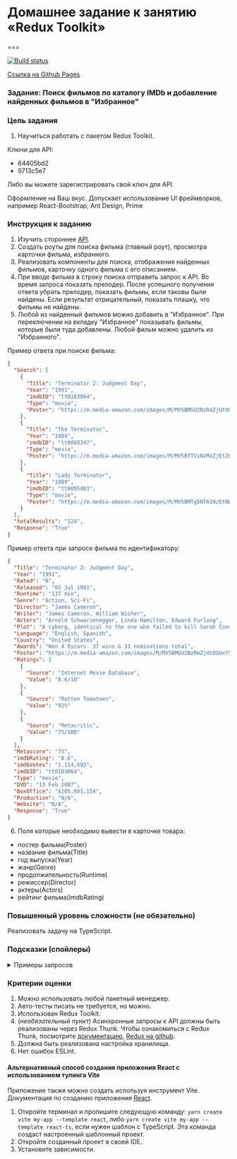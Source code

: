 # Домашнее задание к занятию «Redux Toolkit»
===

[![Build status](https://ci.appveyor.com/api/projects/status/5s3gdrt4iu55u7m6?svg=true)](https://ci.appveyor.com/project/Oulegich/ra16-homeworks-toolkit)

[Ссылка на Github Pages](https://oulegich.github.io/ra16-homeworks-toolkit/)

### Задание: Поиск фильмов по каталогу IMDb и добавление найденных фильмов в "Избранное"

### Цель задания

1. Научиться работать с пакетом Redux Toolkit.

Ключи для API:

- 64405bd2
- 9713c5e7

Либо вы можете зарегистрировать свой ключ для API.

Оформление на Ваш вкус. Допускает использование UI фреймворков, например React-Bootstrap, Ant Design, Prime

### Инструкция к заданию

1. Изучить стороннее [API](https://www.omdbapi.com/).
2. Создать роуты для поиска фильма (главный роут), просмотра карточки фильма, избранного.
3. Реализовать компоненты для поиска, отображения найденных фильмов, карточку одного фильма с его описанием.
4. При вводе фильма в строку поиска отправить запрос к API. Во время запроса показать прелодер.
   После успешного получения ответа убрать прелодер, показать фильмы, если таковы были найдены. Если результат
   отрицательный, показать плашку, что фильмы не найдены.
5. Любой из найденный фильмов можно добавить в "Избранное". При переключении на вкладку "Избранное" показывать фильмы,
   которые были туда добавлены. Любой фильм можно удалить из "Избранного".

Пример ответа при поиске фильма:

```json
{
  "Search": [
    {
      "Title": "Terminator 2: Judgment Day",
      "Year": "1991",
      "imdbID": "tt0103064",
      "Type": "movie",
      "Poster": "https://m.media-amazon.com/images/M/MV5BMGU2NzRmZjUtOGUxYS00ZjdjLWEwZWItY2NlM2JhNjkxNTFmXkEyXkFqcGdeQXVyNjU0OTQ0OTY@._V1_SX300.jpg"
    },
    {
      "Title": "The Terminator",
      "Year": "1984",
      "imdbID": "tt0088247",
      "Type": "movie",
      "Poster": "https://m.media-amazon.com/images/M/MV5BYTViNzMxZjEtZGEwNy00MDNiLWIzNGQtZDY2MjQ1OWViZjFmXkEyXkFqcGdeQXVyNzkwMjQ5NzM@._V1_SX300.jpg"
    },
    {
      "Title": "Lady Terminator",
      "Year": "1989",
      "imdbID": "tt0095483",
      "Type": "movie",
      "Poster": "https://m.media-amazon.com/images/M/MV5BMTg5NTA1NzEtNWNiNy00ZTc4LWJhZTgtYmJkODZhYWI3NmQ4XkEyXkFqcGdeQXVyMTQxNzMzNDI@._V1_SX300.jpg"
    }
  ],
  "totalResults": "124",
  "Response": "True"
}
```

Пример ответа при запросе фильма по идентификатору:

```json
{
  "Title": "Terminator 2: Judgment Day",
  "Year": "1991",
  "Rated": "R",
  "Released": "03 Jul 1991",
  "Runtime": "137 min",
  "Genre": "Action, Sci-Fi",
  "Director": "James Cameron",
  "Writer": "James Cameron, William Wisher",
  "Actors": "Arnold Schwarzenegger, Linda Hamilton, Edward Furlong",
  "Plot": "A cyborg, identical to the one who failed to kill Sarah Connor, must now protect her 10-year old son John from an even more advanced and powerful cyborg.",
  "Language": "English, Spanish",
  "Country": "United States",
  "Awards": "Won 4 Oscars. 37 wins & 33 nominations total",
  "Poster": "https://m.media-amazon.com/images/M/MV5BMGU2NzRmZjUtOGUxYS00ZjdjLWEwZWItY2NlM2JhNjkxNTFmXkEyXkFqcGdeQXVyNjU0OTQ0OTY@._V1_SX300.jpg",
  "Ratings": [
    {
      "Source": "Internet Movie Database",
      "Value": "8.6/10"
    },
    {
      "Source": "Rotten Tomatoes",
      "Value": "92%"
    },
    {
      "Source": "Metacritic",
      "Value": "75/100"
    }
  ],
  "Metascore": "75",
  "imdbRating": "8.6",
  "imdbVotes": "1,114,693",
  "imdbID": "tt0103064",
  "Type": "movie",
  "DVD": "13 Feb 2007",
  "BoxOffice": "$205,881,154",
  "Production": "N/A",
  "Website": "N/A",
  "Response": "True"
}
```

6. Поля которые необходимо вывести в карточке товара:

+ постер фильма(Poster)
+ название фильма(Title)
+ год выпуска(Year)
+ жанр(Genre)
+ продолжительность(Runtime)
+ режиссер(Director)
+ актеры(Actors)
+ рейтинг фильма(imdbRating)

### Повышенный уровень сложности (не обязательно)

Реализовать задачу на TypeScript.

### Подсказки (спойлеры)

<details>
<summary>Примеры запросов</summary>

1. `https://www.omdbapi.com?apikey=64405bd2&s=terminator` - запрос на поиск фильма
2. `https://www.omdbapi.com?apikey=64405bd2&i=tt0103064` - поиск фильма по id

</details>

### Критерии оценки

1. Можно использовать любой пакетный менеджер.
2. Авто-тесты писать не требуется, но можно.
3. Использован Redux Toolkit.
4. (*необязательный пункт*) Асинхронные запросы к API должны быть реализованы через Redux Thunk. Чтобы ознакомиться с Redux Thunk, посмотрите [документацию](https://redux.js.org/usage/writing-logic-thunks), [Redux на github](https://github.com/reduxjs/redux-thunk).
5. Должна быть реализована настройка хранилища.
6. Нет ошибок ESLint.

#### Альтернативный способ создания приложения React с использованием тулинга Vite

Приложение также можно создать используя инструмент Vite.
Документация по созданию приложения [React](https://vitejs.dev/guide/).

1. Откройте терминал и пропишите следующую команду: `yarn create vite my-app --template react`,
   либо `yarn create vite my-app --template react-ts`, если
   нужен шаблон с TypeScript. Эта команда создаст настроенный
   шаблонный проект.
2. Откройте созданный проект в своей IDE.
3. Установите зависимости.
